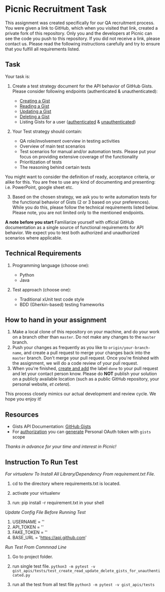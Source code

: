 # Picnic Recruitment Task #

This assignment was created specifically for our QA recruitment process.
You were given a link to GitHub, which when you visited that link, created a private fork
of this repository. Only you and the developers at Picnic can see the code you push to this
repository. If you did not receive a link, please contact us. Please read the following
instructions carefully and try to ensure that you fulfill all requirements listed.

## Task ##

Your task is:

1. Create a test strategy document for the API behavior of GitHub Gists. Please consider following endpoints (authenticated & unauthenticated):
   * [Creating a Gist][gists-create]
   * [Reading a Gist][gists-read]
   * [Updating a Gist][gists-update]
   * [Deleting a Gist][gists-delete]
   * Listing Gists for a user ([authenticated][gists-all] & [unauthenticated][gists-all-public])

2. Your Test strategy should contain:
   * QA role/involvement overview in testing activities
   * Overview of main test scenarios
   * Test scenarios for manual and/or automation tests. Please put your focus on providing extensive coverage of the functionality
   * Prioritization of tests
   * The reasoning behind certain tests

You might want to consider the definition of ready, acceptance criteria, or alike for this. You are free to use any kind of documenting and presenting: i.e. PowerPoint, google sheet etc.

3. Based on the chosen strategy, we ask you to write automation tests for the functional behavior of Gists (2 or 3 based on your preferences).
While you do this, please follow the technical requirements listed below. Please note, you are not limited only to the mentioned endpoints.

**A note before you start**
Familiarize yourself with official GitHub documentation as a single source of functional requirements for API behavior. We expect you to test both authorized and unauthorized scenarios where applicable.


## Technical Requirements ##

1. Programming language (choose one):
   * Python
   * Java

2. Test approach (choose one): 
   * Traditional xUnit test code style
   * BDD (Gherkin-based) testing frameworks

## How to hand in your assignment ##

1. Make a local clone of this repository on your machine, and do your work on a
   branch other than `master`. Do not make any changes to the `master` branch.
2. Push your changes as frequently as you like to `origin/your-branch-name`,
   and create a pull request to merge your changes back into the `master`
   branch. Don't merge your pull request. Once you're finished with the
   assignment, we will do a code review of your pull request.
3. When you're finished, [create and add][github-labels] the label `done` to
   your pull request and let your contact person know. Please do **NOT** publish your solution 
   on a publicly available location (such as a public GitHub repository, your personal website,
   _et cetera_).

This process closely mimics our actual development and review cycle. We hope
you enjoy it!

## Resources ##

* Gists API Documentation: [GitHub Gists][github-gists]
* For [authorization][github-oauth2] you can [generate][github-tokens] Personal OAuth token with `gists` scope


_Thanks in advance for your time and interest in Picnic!_

[github-labels]: https://help.github.com/articles/about-labels
[github-gists]: https://developer.github.com/v3/gists/
[github-tokens]: https://github.blog/2013-05-16-personal-api-tokens/
[github-oauth2]: https://developer.github.com/v3/#oauth2-token-sent-in-a-header
[gists-all]: https://developer.github.com/v3/gists/#list-gists-for-the-authenticated-user
[gists-all-public]: https://developer.github.com/v3/gists/#list-gists-for-a-user
[gists-read]: https://developer.github.com/v3/gists/#get-a-gist
[gists-create]: https://developer.github.com/v3/gists/#create-a-gist
[gists-update]: https://developer.github.com/v3/gists/#update-a-gist
[gists-delete]: https://developer.github.com/v3/gists/#delete-a-gist



## Instruction To Run Test ##


*For virtualenv To Install All Library/Dependency From requirement.txt File.*

1. cd to the directory where requirements.txt is located.

2. activate your virtualenv

3. run: pip install -r requirement.txt in your shell


*Update Config File Before Running Test*

1. USERNAME = '<git user_name>'
2. API_TOKEN = '<git token>'
3. FAKE_TOKEN = '<Any random string>'
4. BASE_URL = 'https://api.github.com'



*Run Test From Commnad Line*

1. Go to project folder.
2. run single test file.
`python3 -m pytest -v gist_apis/tests/test_create_read_update_delete_gists_for_unauthenticated.py `

3. run all the test from all test file 
`python3 -m pytest -v gist_apis/tests `

